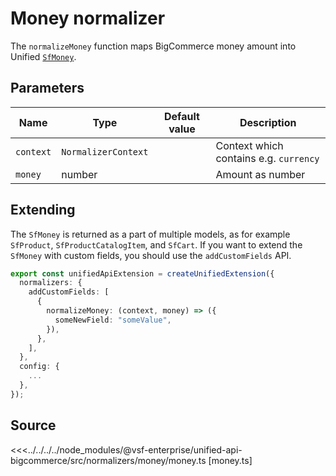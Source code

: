 # Money normalizer

The `normalizeMoney` function maps BigCommerce money amount into Unified [`SfMoney`](/reference/unified-data-model.html#sfmoney).

## Parameters

| Name      | Type                | Default value | Description                            |
|-----------| ------------------- | ------------- | -------------------------------------- |
| `context` | `NormalizerContext` |               | Context which contains e.g. `currency` |
| `money`   | number              |               | Amount as number                       |

## Extending

The `SfMoney` is returned as a part of multiple models, as for example `SfProduct`, `SfProductCatalogItem`, and `SfCart`. If you want to extend the `SfMoney` with custom fields, you should use the `addCustomFields` API.

```ts
export const unifiedApiExtension = createUnifiedExtension({
  normalizers: {
    addCustomFields: [
      {
        normalizeMoney: (context, money) => ({
          someNewField: "someValue",
        }),
      },
    ],
  },
  config: {
    ...
  },
});
```

## Source

<<<../../../../node_modules/@vsf-enterprise/unified-api-bigcommerce/src/normalizers/money/money.ts [money.ts]
